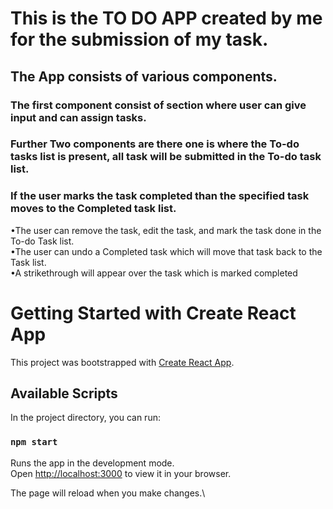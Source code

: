 # This is the TO DO APP created by me for the submission of my task.
## The App consists of various components.
### The first component consist of section where user can give input and can assign tasks. 
### Further Two components are there one is where the To-do tasks list is present, all task will be submitted in the To-do task list.
### If the user marks the task completed than the specified task moves to the Completed task list.
•The user can remove the task, edit the task, and mark the task done in the To-do Task list.\
•The user can undo a Completed task which will move that task back to the Task list.\
•A strikethrough will appear over the task which is marked completed


# Getting Started with Create React App

This project was bootstrapped with [Create React App](https://github.com/facebook/create-react-app).

## Available Scripts

In the project directory, you can run:

### `npm start`

Runs the app in the development mode.\
Open [http://localhost:3000](http://localhost:3000) to view it in your browser.

The page will reload when you make changes.\
